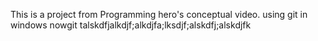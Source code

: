 This is a project from Programming hero's conceptual video.
using git in windows nowgit
talskdfjalkdjf;alkdjfa;lksdjf;alskdfj;alskdjfk